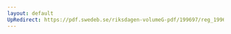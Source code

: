 ```yaml
---
layout: default
UpRedirect: https://pdf.swedeb.se/riksdagen-volumeG-pdf/199697/reg_199697/reg_199697_0231.pdf
---
```

